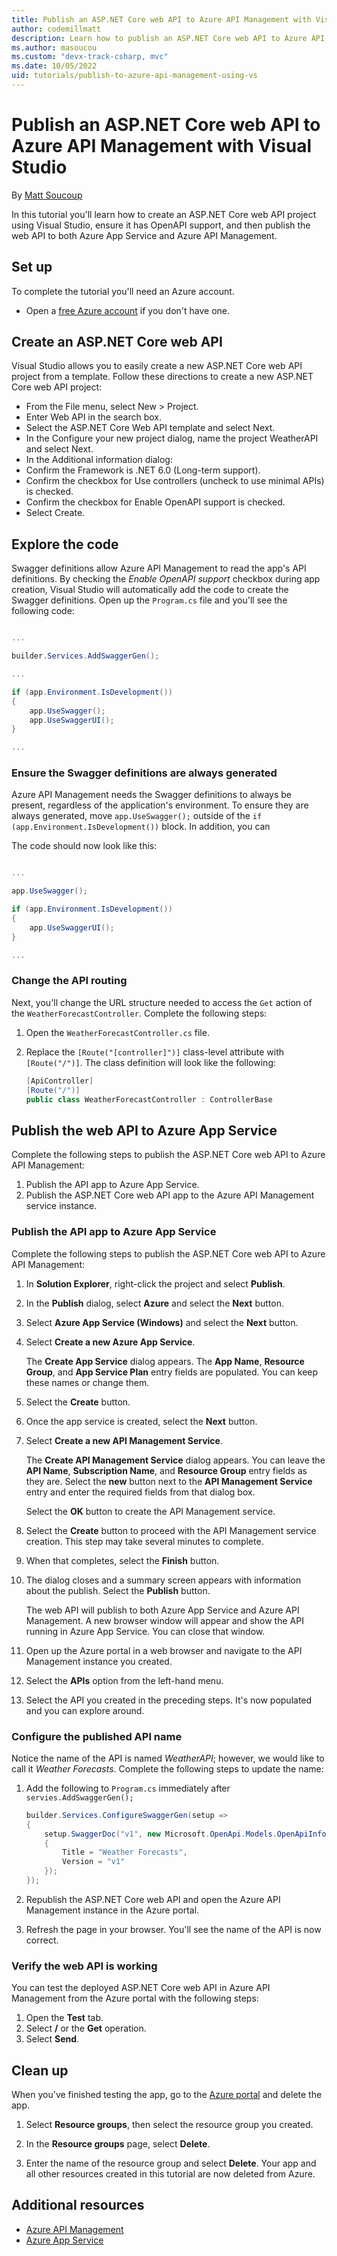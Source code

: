 ```yaml
---
title: Publish an ASP.NET Core web API to Azure API Management with Visual Studio
author: codemillmatt
description: Learn how to publish an ASP.NET Core web API to Azure API Management using Visual Studio.
ms.author: masoucou
ms.custom: "devx-track-csharp, mvc"
ms.date: 10/05/2022
uid: tutorials/publish-to-azure-api-management-using-vs
---
```

# Publish an ASP.NET Core web API to Azure API Management with Visual Studio

By [Matt Soucoup](https://twitter.com/codemillmatt)

In this tutorial you'll learn how to create an ASP.NET Core web API project using Visual Studio, ensure it has OpenAPI support, and then publish the web API to both Azure App Service and Azure API Management.

## Set up

To complete the tutorial you'll need an Azure account.

* Open a [free Azure account](https://azure.microsoft.com/free/dotnet/) if you don't have one.

## Create an ASP.NET Core web API

Visual Studio allows you to easily create a new ASP.NET Core web API project from a template. Follow these directions to create a new ASP.NET Core web API project:

* From the File menu, select New > Project.
* Enter Web API in the search box.
* Select the ASP.NET Core Web API template and select Next.
* In the Configure your new project dialog, name the project WeatherAPI and select Next.
* In the Additional information dialog:
* Confirm the Framework is .NET 6.0 (Long-term support).
* Confirm the checkbox for Use controllers (uncheck to use minimal APIs) is checked.
* Confirm the checkbox for Enable OpenAPI support is checked.
* Select Create.

## Explore the code

Swagger definitions allow Azure API Management to read the app's API definitions. By checking the _Enable OpenAPI support_ checkbox during app creation, Visual Studio will automatically add the code to create the Swagger definitions. Open up the `Program.cs` file and you'll see the following code:

```csharp

...

builder.Services.AddSwaggerGen();

...

if (app.Environment.IsDevelopment())
{
    app.UseSwagger();
    app.UseSwaggerUI();
}

...

```

### Ensure the Swagger definitions are always generated

Azure API Management needs the Swagger definitions to always be present, regardless of the application's environment. To ensure they are always generated, move `app.UseSwagger();` outside of the `if (app.Environment.IsDevelopment())` block. In addition, you can 

The code should now look like this:

```csharp

...

app.UseSwagger();

if (app.Environment.IsDevelopment())
{
    app.UseSwaggerUI();
}

...

```

### Change the API routing

Next, you'll change the URL structure needed to access the `Get` action of the `WeatherForecastController`. Complete the following steps:

1. Open the `WeatherForecastController.cs` file.
1. Replace the `[Route("[controller]")]` class-level attribute with `[Route("/")]`. The class definition will look like the following:

    ```csharp
    [ApiController]
    [Route("/")]
    public class WeatherForecastController : ControllerBase
    ```

## Publish the web API to Azure App Service

Complete the following steps to publish the ASP.NET Core web API to Azure API Management:

1. Publish the API app to Azure App Service.
1. Publish the ASP.NET Core web API app to the Azure API Management service instance.

### Publish the API app to Azure App Service

Complete the following steps to publish the ASP.NET Core web API to Azure API Management:

1. In **Solution Explorer**, right-click the project and select **Publish**.    
1. In the **Publish** dialog, select **Azure** and select the **Next** button.    
1. Select **Azure App Service (Windows)** and select the **Next** button.
1. Select **Create a new Azure App Service**.

    The **Create App Service** dialog appears. The **App Name**, **Resource Group**, and **App Service Plan** entry fields are populated. You can keep these names or change them.

1. Select the **Create** button.
1. Once the app service is created, select the **Next** button.
1. Select **Create a new API Management Service**.

    The **Create API Management Service** dialog appears. You can leave the **API Name**, **Subscription Name**, and **Resource Group** entry fields as they are. Select the **new** button next to the **API Management Service** entry and enter the required fields from that dialog box.

    Select the **OK** button to create the API Management service.

1. Select the **Create** button to proceed with the API Management service creation. This step may take several minutes to complete.
1. When that completes, select the **Finish** button.
1. The dialog closes and a summary screen appears with information about the publish. Select the **Publish** button.

    The web API will publish to both Azure App Service and Azure API Management. A new browser window will appear and show the API running in Azure App Service. You can close that window.

1. Open up the Azure portal in a web browser and navigate to the API Management instance you created.
1. Select the **APIs** option from the left-hand menu.
1. Select the API you created in the preceding steps. It's now populated and you can explore around.

### Configure the published API name

Notice the name of the API is named *WeatherAPI*; however, we would like to call it *Weather Forecasts*. Complete the following steps to update the name:

1. Add the following to `Program.cs` immediately after `servies.AddSwaggerGen();`
    
    ```csharp
    builder.Services.ConfigureSwaggerGen(setup =>
    {
        setup.SwaggerDoc("v1", new Microsoft.OpenApi.Models.OpenApiInfo
        {
            Title = "Weather Forecasts",
            Version = "v1"
        });
    });
    ```
   
1. Republish the ASP.NET Core web API and open the Azure API Management instance in the Azure portal.
1. Refresh the page in your browser. You'll see the name of the API is now correct.
    
### Verify the web API is working

You can test the deployed ASP.NET Core web API in Azure API Management from the Azure portal with the following steps:

1. Open the **Test** tab.
1. Select **/** or the **Get** operation.
1. Select **Send**.

## Clean up

When you've finished testing the app, go to the [Azure portal](https://portal.azure.com/) and delete the app.

1. Select **Resource groups**, then select the resource group you created.

1. In the **Resource groups** page, select **Delete**.

1. Enter the name of the resource group and select **Delete**. Your app and all other resources created in this tutorial are now deleted from Azure.

## Additional resources

* [Azure API Management](/azure/api-management/api-management-key-concepts)
* [Azure App Service](/azure/app-service/app-service-web-overview)
